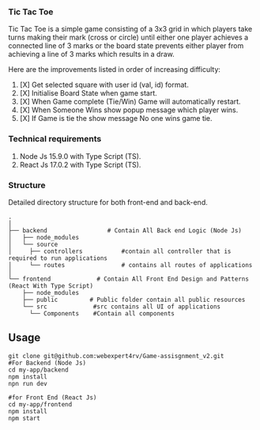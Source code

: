 ###  Tic Tac Toe
Tic Tac Toe is a
simple game consisting of a 3x3 grid in which players take turns making their mark (cross or
circle) until either one player achieves a connected line of 3 marks or the board state
prevents either player from achieving a line of 3 marks which results in a draw.

Here are the improvements listed in order of increasing difficulty:
1. [X] Get selected square with user id (val, id) format.
2. [X] Initialise Board State when game start.
3. [X] When Game complete (Tie/Win) Game will automatically restart.
4. [X] When Someone Wins show popup message which player wins.
5. [X] If Game is tie the show message No one wins game tie.

###  Technical requirements
1. Node Js 15.9.0 with Type Script (TS).
2. React Js 17.0.2 with Type Script (TS).


### Structure

Detailed directory structure for both front-end and back-end.

    .
    │
    ├── backend                 # Contain All Back end Logic (Node Js)
    │   ├── node_modules          
    │   └── source         
    │     ├── controllers           #contain all controller that is required to run applications
    │     └── routes                # contains all routes of applications
    │ 
    └── frontend             # Contain All Front End Design and Patterns (React With Type Script)
        ├── node_modules         
        ├── public         # Public folder contain all public resources
        └── src             #src contains all UI of applications
          └── Components    #Contain all components



## Usage

```git
git clone git@github.com:webexpert4rv/Game-assisgnment_v2.git
#For Backend (Node Js)
cd my-app/backend
npm install 
npn run dev

#for Front End (React Js)
cd my-app/frontend
npm install 
npm start
```
